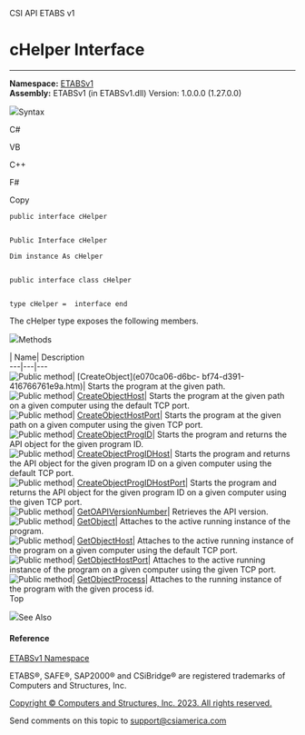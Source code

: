 ﻿

CSI API ETABS v1

# cHelper Interface  
  
---  
  
**Namespace:** [ETABSv1](2780f1b8-2033-5289-2298-1cdb2a7508d9.htm)  
**Assembly:** ETABSv1 (in ETABSv1.dll) Version: 1.0.0.0 (1.27.0.0)

![](../icons/SectionExpanded.png)Syntax

C#

VB

C++

F#

Copy

    
    
    public interface cHelper
    
    
    Public Interface cHelper
    
    Dim instance As cHelper
    
    
    public interface class cHelper
    
    
    type cHelper =  interface end

The cHelper type exposes the following members.

![](../icons/SectionExpanded.png)Methods

| Name| Description  
---|---|---  
![Public method](../icons/pubmethod.gif)| [CreateObject](e070ca06-d6bc-
bf74-d391-416766761e9a.htm)|  Starts the program at the given path.  
![Public method](../icons/pubmethod.gif)|
[CreateObjectHost](1b10eea6-a7b3-2b2c-c681-baa0628a4f87.htm)|  Starts the
program at the given path on a given computer using the default TCP port.  
![Public method](../icons/pubmethod.gif)|
[CreateObjectHostPort](e30dde53-2b14-6b75-8ed2-fb2d579a49c1.htm)|  Starts the
program at the given path on a given computer using the given TCP port.  
![Public method](../icons/pubmethod.gif)|
[CreateObjectProgID](3f1a3df2-006a-723d-f97c-4fd19fd4fa03.htm)|  Starts the
program and returns the API object for the given program ID.  
![Public method](../icons/pubmethod.gif)|
[CreateObjectProgIDHost](75cdcae5-8097-eaee-a73b-8b6b158752c2.htm)|  Starts
the program and returns the API object for the given program ID on a given
computer using the default TCP port.  
![Public method](../icons/pubmethod.gif)|
[CreateObjectProgIDHostPort](24fcc3b7-9a73-878b-6ce6-4ba508713180.htm)|
Starts the program and returns the API object for the given program ID on a
given computer using the given TCP port.  
![Public method](../icons/pubmethod.gif)|
[GetOAPIVersionNumber](d28f3634-a3f5-f333-0f77-748e390c4742.htm)|  Retrieves
the API version.  
![Public method](../icons/pubmethod.gif)|
[GetObject](10421d6a-9180-f71a-b493-a7e7785053f1.htm)|  Attaches to the active
running instance of the program.  
![Public method](../icons/pubmethod.gif)|
[GetObjectHost](ff5862e3-3c50-9da4-0dbf-1f77fc0a0ed0.htm)|  Attaches to the
active running instance of the program on a given computer using the default
TCP port.  
![Public method](../icons/pubmethod.gif)|
[GetObjectHostPort](863ace0a-b354-31fa-c5d8-cbc33c8c3a49.htm)|  Attaches to
the active running instance of the program on a given computer using the given
TCP port.  
![Public method](../icons/pubmethod.gif)|
[GetObjectProcess](60e11852-5a41-2d7a-6024-26454b13c491.htm)|  Attaches to the
running instance of the program with the given process id.  
Top

![](../icons/SectionExpanded.png)See Also

#### Reference

[ETABSv1 Namespace](2780f1b8-2033-5289-2298-1cdb2a7508d9.htm)

ETABS®, SAFE®, SAP2000® and CSiBridge® are registered trademarks of Computers
and Structures, Inc.  

[Copyright © Computers and Structures, Inc. 2023. All rights
reserved.](http://www.csiamerica.com)

Send comments on this topic to
[support@csiamerica.com](mailto:support%40csiamerica.com?Subject=CSI%20API%20ETABS%20v1)

